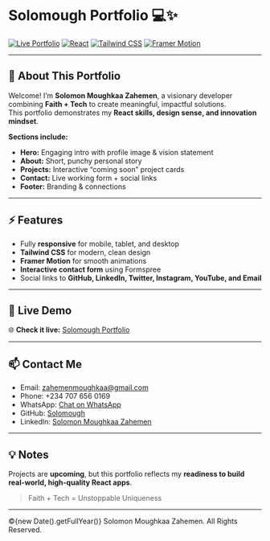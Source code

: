 # Solomough Portfolio 💻✨

[![Live Portfolio](https://img.shields.io/badge/Live-Portfolio-green?style=for-the-badge&logo=github)](https://YOUR_GITHUB_USERNAME.github.io/YOUR_REPO_NAME)
[![React](https://img.shields.io/badge/React-17.0-blue?style=for-the-badge&logo=react)](https://reactjs.org/)
[![Tailwind CSS](https://img.shields.io/badge/TailwindCSS-3.0-teal?style=for-the-badge&logo=tailwind-css)](https://tailwindcss.com/)
[![Framer Motion](https://img.shields.io/badge/FramerMotion-1.0-purple?style=for-the-badge&logo=framer)](https://www.framer.com/motion/)

---

## 🌟 About This Portfolio

Welcome! I’m **Solomon Moughkaa Zahemen**, a visionary developer combining **Faith + Tech** to create meaningful, impactful solutions.  
This portfolio demonstrates my **React skills, design sense, and innovation mindset**.  

**Sections include:**  
- **Hero:** Engaging intro with profile image & vision statement  
- **About:** Short, punchy personal story  
- **Projects:** Interactive “coming soon” project cards  
- **Contact:** Live working form + social links  
- **Footer:** Branding & connections  

---

## ⚡ Features

- Fully **responsive** for mobile, tablet, and desktop  
- **Tailwind CSS** for modern, clean design  
- **Framer Motion** for smooth animations  
- **Interactive contact form** using Formspree  
- Social links to **GitHub, LinkedIn, Twitter, Instagram, YouTube, and Email**  

---

## 🚀 Live Demo

🌐 **Check it live:** [Solomough Portfolio](https://Solomough.github.io/my-portfolio)  

---

## 📫 Contact Me

- Email: zahemenmoughkaa@gmail.com  
- Phone: +234 707 656 0169  
- WhatsApp: [Chat on WhatsApp](https://wa.me/2347076560169)  
- GitHub: [Solomough](https://github.com/Solomough)  
- LinkedIn: [Solomon Moughkaa Zahemen](https://www.linkedin.com/in/solomon-moughkaa-zahemen-a5476a377/)  

---

## 💡 Notes

Projects are **upcoming**, but this portfolio reflects my **readiness to build real-world, high-quality React apps**.  
> Faith + Tech = Unstoppable Uniqueness

---

©{new Date().getFullYear()} Solomon Moughkaa Zahemen. All Rights Reserved.
